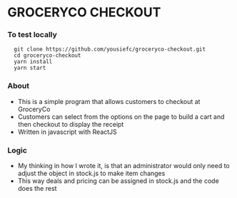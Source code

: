 # GROCERYCO CHECKOUT

### To test locally
```
  git clone https://github.com/yousiefc/groceryco-checkout.git
  cd groceryco-checkout
  yarn install
  yarn start
```

### About

- This is a simple program that allows customers to checkout at GroceryCo
- Customers can select from the options on the page to build a cart and then checkout to display the receipt
- Written in javascript with ReactJS

### Logic

- My thinking in how I wrote it, is that an administrator would only need to adjust the object in stock.js to make item changes
- This way deals and pricing can be assigned in stock.js and the code does the rest

